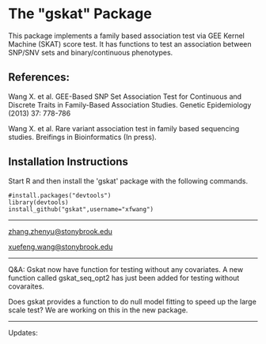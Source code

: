 # The "gskat" Package

This package implements a family based association test via GEE Kernel Machine (SKAT) score test. It has functions to test an association between SNP/SNV sets and binary/continuous phenotypes.

References: 
-------------------------
Wang X. et al. GEE-Based SNP Set Association Test for Continuous and Discrete Traits in Family-Based Association Studies. Genetic Epidemiology (2013) 37: 778-786

Wang X. et al. Rare variant association test in family based sequencing studies. Breifings in Bioinformatics (In press).


Installation Instructions
-------------------------
Start R and then install the 'gskat' package with the following commands.
```
#install.packages("devtools")
library(devtools)
install_github("gskat",username="xfwang")
```


-------------------------
zhang.zhenyu@stonybrook.edu

xuefeng.wang@stonybrook.edu



-------------------------
Q&A:
Gskat now have function for testing without any covariates.
A new function called gskat_seq_opt2 has just been added for testing without covaraites. 

Does gskat provides a function to do null model fitting to speed up the large scale test?
We are working on this in the new package.

-------------------------
Updates:



